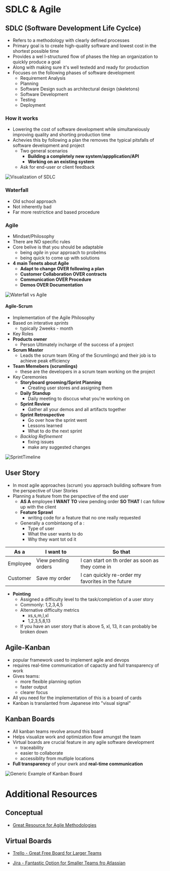 # SDLC & Agile

## SDLC (Software Development Life Cyclce)

-   Refers to a methodology with clearly defined processes
-   Primary goal is to create high-quality software and lowest cost in the shortest possible time
-   Provides a wel l-structured flow of phases the hlep an organization to quickly produce a goal
-   Along with making sure it's well testedd and ready for production
-   Focuses on the following phases of software development
    -   Requirement Analysis
    -   Planning
    -   Software Design such as architectural design (skeletons)
    -   Software Development
    -   Testing
    -   Deployment

### How it works

-   Lowering the cost of software development while simultaneiously improving quality and shorting production time
-   Achevies this by following a plan the removes the typical pitsfalls of software development and project
    -   Two general scenarios
        -   **Building a completely new system/appplication/API**
        -   **Working on an existing system**
    -   Ask for end-user or client feedback

![Visualization of SDLC](https://bigwater.consulting/wp-content/uploads/2019/04/SDLC_BWC.png)

### Waterfall

-   Old school approach
-   Not inherently bad
-   Far more restrictice and based procedure

### Agile

-   Mindset/Philosophy
-   There are NO specific rules
-   Core belive is that you should be adaptable
    -   being _agile_ in your approach to probelms
    -   being quick to come up with solutions
-   **4 main Tenets about Agile**
    -   **Adapt to change OVER following a plan**
    -   **Customer Collaboration OVER contracts**
    -   **Communication OVER Procedure**
    -   **Demos OVER Documentation**

![Waterfall vs Agile](https://www.devteam.space/wp-content/uploads/2018/12/Waterfall-vs-Agile.png)

#### Agile-Scrum

-   Implementation of the Agile Philosophy
-   Based on interative _sprints_
    -   typically 2weeks - month
-   Key Roles
-   **Products owner**
    -   Person Ultimately incharge of the success of a project
-   **Scrum Master**
    -   Leads the scrum team (King of the Scrumlings) and their job is to achieve peak efficiency
-   **Team Memebers (scrumlings)**
    -   these are the developers in a scrum team working on the project
-   Key Ceremonies
    -   **Storyboard grooming/Sprint Planning**
        -   Creating user stores and assigning them
    -   **Daily Standup**
        -   Daily meeting to disccus what you're working on
    -   **Sprint Review**
        -   Gather all your demos and all artifacts together
    -   **Sprint Retrospective**
        -   Go over how the sprint went
        -   Lessons learned
        -   What to do the next sprint
    -   _Backlog Refinement_
        -   fixing issues
        -   make any suggested changes

![SprintTimeline](https://parabol.co/hs-fs/hubfs/The%205%20Scrum%20Ceremonies%20in%20Order.png?width=1518&name=The%205%20Scrum%20Ceremonies%20in%20Order.png)

## User Story

-   In most agile approaches (scrum) you approach building software from the perspective of User Stories
-   Planning a feature from the perspective of the end user
    -   **AS A** employee **I WANT TO** view pending order **SO THAT** I can follow up with the client
    -   **Feature Sprawl**
        -   writing code for a feature that no one really requested
    -   Generally a combintaong of a :
        -   Type of user
        -   What the user wants to do
        -   Why they want tot od it

| As a     | I want to           | So that                                           |
| -------- | ------------------- | ------------------------------------------------- |
| Employee | View pending orders | I can start on th order as soon as they come in   |
| Customer | Save my order       | I can quickly re-order my favorites in the future |

-   **Pointing**
    -   Assigned a difficulty level to the task/completion of a user story
    -   Commonly: 1,2,3,4,5
    -   Alternative difficulty metrics
        -   xs,s,m,l,xl
        -   1,2,3,5,8,13
    -   If you have an user story that is above 5, xl, 13, it can probably be broken down

## Agile-Kanban

-   popular framework used to implement agile and devops
-   requires real-time communication of capactiy and full transparency of work
-   Gives teams:
    -   more flexible planning option
    -   faster output
    -   clearer focus
-   All you need for the implementation of this is a board of cards
-   Kanban is translanted from Japanese into "visual signal"

## Kanban Boards

-   All kanban teams revolve around this board
-   Helps visualize work and optimization flow amungst the team
-   Virtual boards are crucial feature in any agile software development
    -   traceability
    -   easier to collaborate
    -   accessiblity from mutliple locations
-   **Full transparency** of your owrk and **real-time communication**

![Generic Example of Kanban Board](https://wac-cdn.atlassian.com/dam/jcr:8d815cd2-6cc0-46a5-976c-5ac6205fbaca/Elements_of_a_kanban_board.png?cdnVersion=162)

# Additional Resources

## Conceptual

-   [Great Resource for Agile Methodologies](https://www.atlassian.com/agile/manifesto)

## Virtual Boards

-   [Trello - Great Free Board for Larger Teams](https://trello.com/en-US)

-   [Jira - Fantastic Option for Smaller Teams fro Atlassian](https://www.atlassian.com/software/jira/free)
